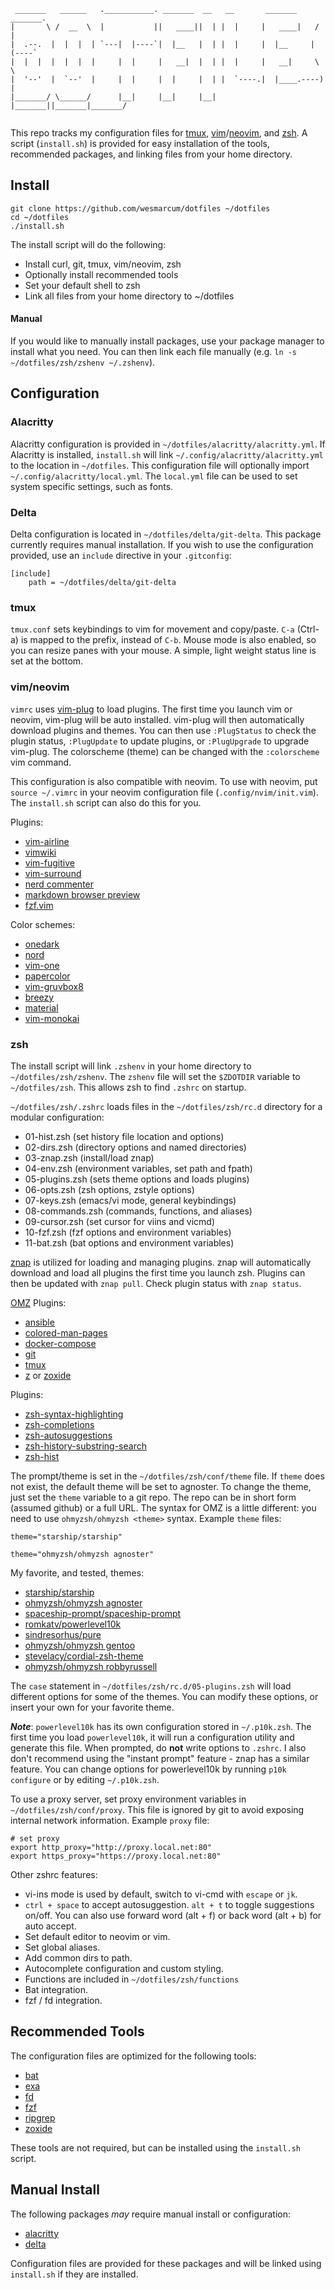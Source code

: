 ```
 _______   ______   .___________. _______  __   __       _______     _______.
|       \ /  __  \  |           ||   ____||  | |  |     |   ____|   /       |
|  .--.  |  |  |  | `---|  |----`|  |__   |  | |  |     |  |__     |   (----`
|  |  |  |  |  |  |     |  |     |   __|  |  | |  |     |   __|     \   \    
|  '--'  |  `--'  |     |  |     |  |     |  | |  `----.|  |____.----)   |   
|_______/ \______/      |__|     |__|     |__| |_______||_______|_______/    
                                                                             
``` 

This repo tracks my configuration files for [tmux](https://github.com/tmux/tmux), [vim](https://www.vim.org/)/[neovim](https://neovim.io/), and [zsh](https://www.zsh.org/).  A script (`install.sh`) is provided for easy installation of the tools, recommended packages, and linking files from your home directory.

## Install

```
git clone https://github.com/wesmarcum/dotfiles ~/dotfiles
cd ~/dotfiles
./install.sh
```
The install script will do the following:
* Install curl, git, tmux, vim/neovim, zsh
* Optionally install recommended tools
* Set your default shell to zsh
* Link all files from your home directory to ~/dotfiles

#### Manual

If you would like to manually install packages, use your package manager to install what you need.  You can then link each file manually (e.g. `ln -s ~/dotfiles/zsh/zshenv ~/.zshenv`).

## Configuration

### Alacritty

Alacritty configuration is provided in `~/dotfiles/alacritty/alacritty.yml`. If Alacritty is installed, `install.sh` will link `~/.config/alacritty/alacritty.yml` to the location in `~/dotfiles`. This configuration file will optionally import `~/.config/alacritty/local.yml`. The `local.yml` file can be used to set system specific settings, such as fonts.

### Delta

Delta configuration is located in `~/dotfiles/delta/git-delta`. This package currently requires manual installation. If you wish to use the configuration provided, use an `include` directive in your `.gitconfig`:

```
[include]
    path = ~/dotfiles/delta/git-delta
```

### tmux

`tmux.conf` sets keybindings to vim for movement and copy/paste.  `C-a` (Ctrl-a) is mapped to the prefix, instead of `C-b`.  Mouse mode is also enabled, so you can resize panes with your mouse.  A simple, light weight status line is set at the bottom.

### vim/neovim

`vimrc` uses [vim-plug](https://github.com/junegunn/vim-plug) to load plugins.  The first time you launch vim or neovim, vim-plug will be auto installed.  vim-plug will then automatically download plugins and themes.  You can then use `:PlugStatus` to check the plugin status, `:PlugUpdate` to update plugins, or `:PlugUpgrade` to upgrade vim-plug.  The colorscheme (theme) can be changed with the `:colorscheme` vim command.

This configuration is also compatible with neovim.  To use with neovim, put `source ~/.vimrc` in your neovim configuration file (`.config/nvim/init.vim`).  The `install.sh` script can also do this for you.

Plugins:
- [vim-airline](https://github.com/vim-airline/vim-airline)
- [vimwiki](https://github.com/vimwiki/vimwiki)
- [vim-fugitive](https://github.com/tpope/vim-fugitive)
- [vim-surround](https://github.com/tpope/vim-surround)
- [nerd commenter](https://github.com/preservim/nerdcommenter)
- [markdown browser preview](https://github.com/iamcco/markdown-preview.nvim)
- [fzf.vim](https://github.com/junegunn/fzf.vim)

Color schemes:
- [onedark](https://github.com/joshdick/onedark.vim)
- [nord](https://github.com/arcticicestudio/nord-vim)
- [vim-one](https://github.com/rakr/vim-one)
- [papercolor](https://github.com/NLKNguyen/papercolor-theme)
- [vim-gruvbox8](https://github.com/lifepillar/vim-gruvbox8)
- [breezy](https://github.com/fneu/breezy)
- [material](https://github.com/kaicataldo/material.vim)
- [vim-monokai](https://github.com/crusoexia/vim-monokai)

### zsh

The install script will link `.zshenv` in your home directory to `~/dotfiles/zsh/zshenv`.  The `zshenv` file will set the `$ZDOTDIR` variable to `~/dotfiles/zsh`.  This allows zsh to find `.zshrc` on startup.

`~/dotfiles/zsh/.zshrc` loads files in the `~/dotfiles/zsh/rc.d` directory for a modular configuration:
- 01-hist.zsh (set history file location and options)
- 02-dirs.zsh (directory options and named directories)
- 03-znap.zsh (install/load znap)
- 04-env.zsh (environment variables, set path and fpath)
- 05-plugins.zsh (sets theme options and loads plugins)
- 06-opts.zsh (zsh options, zstyle options)
- 07-keys.zsh (emacs/vi mode, general keybindings)
- 08-commands.zsh (commands, functions, and aliases)
- 09-cursor.zsh (set cursor for viins and vicmd)
- 10-fzf.zsh (fzf options and environment variables)
- 11-bat.zsh (bat options and environment variables)

[znap](https://github.com/marlonrichert/zsh-snap) is utilized for loading and managing plugins.  znap will automatically download and load all plugins the first time you launch zsh.  Plugins can then be updated with `znap pull`.  Check plugin status with `znap status`.

[OMZ](https://github.com/ohmyzsh/ohmyzsh) Plugins:
- [ansible](https://github.com/ohmyzsh/ohmyzsh/tree/master/plugins/ansible)
- [colored-man-pages](https://github.com/ohmyzsh/ohmyzsh/tree/master/plugins/colored-man-pages)
- [docker-compose](https://github.com/ohmyzsh/ohmyzsh/tree/master/plugins/docker-compose)
- [git](https://github.com/ohmyzsh/ohmyzsh/tree/master/plugins/git)
- [tmux](https://github.com/ohmyzsh/ohmyzsh/tree/master/plugins/tmux)
- [z](https://github.com/ohmyzsh/ohmyzsh/tree/master/plugins/z) or [zoxide](https://github.com/ohmyzsh/ohmyzsh/tree/master/plugins/zoxide)

Plugins:
- [zsh-syntax-highlighting](https://github.com/zsh-users/zsh-syntax-highlighting)
- [zsh-completions](https://github.com/zsh-users/zsh-completions)
- [zsh-autosuggestions](https://github.com/zsh-users/zsh-autosuggestions)
- [zsh-history-substring-search](https://github.com/zsh-users/zsh-history-substring-search)
- [zsh-hist](https://github.com/marlonrichert/zsh-hist)

The prompt/theme is set in the `~/dotfiles/zsh/conf/theme` file.  If `theme` does not exist, the default theme will be set to agnoster.  To change the theme, just set the `theme` variable to a git repo.  The repo can be in short form (assumed github) or a full URL.  The syntax for OMZ is a little different:  you need to use `ohmyzsh/ohmyzsh <theme>` syntax.  Example `theme` files:

```
theme="starship/starship"
```
```
theme="ohmyzsh/ohmyzsh agnoster"
```

My favorite, and tested, themes:

- [starship/starship](https://github.com/starship/starship)
- [ohmyzsh/ohmyzsh agnoster](https://github.com/ohmyzsh/ohmyzsh/wiki/Themes#agnoster)
- [spaceship-prompt/spaceship-prompt](https://github.com/spaceship-prompt/spaceship-prompt)
- [romkatv/powerlevel10k](https://github.com/romkatv/powerlevel10k)
- [sindresorhus/pure](https://github.com/sindresorhus/pure)
- [ohmyzsh/ohmyzsh gentoo](https://github.com/ohmyzsh/ohmyzsh/wiki/Themes#gentoo)
- [stevelacy/cordial-zsh-theme](https://github.com/stevelacy/cordial-zsh-theme)
- [ohmyzsh/ohmyzsh robbyrussell](https://github.com/ohmyzsh/ohmyzsh/wiki/Themes#robbyrussell)

The `case` statement in `~/dotfiles/zsh/rc.d/05-plugins.zsh` will load different options for some of the themes.  You can modify these options, or insert your own for your favorite theme.

___Note___: `powerlevel10k` has its own configuration stored in `~/.p10k.zsh`.  The first time you load `powerlevel10k`, it will run a configuration utility and generate this file.  When prompted, do **not** write options to `.zshrc`.  I also don't recommend using the "instant prompt" feature - znap has a similar feature.  You can change options for powerlevel10k by running `p10k configure` or by editing `~/.p10k.zsh`.

To use a proxy server, set proxy environment variables in `~/dotfiles/zsh/conf/proxy`.  This file is ignored by git to avoid exposing internal network information.  Example `proxy` file:

```
# set proxy
export http_proxy="http://proxy.local.net:80"
export https_proxy="https://proxy.local.net:80"
```

Other zshrc features:
- vi-ins mode is used by default, switch to vi-cmd with `escape` or `jk`.
- `ctrl + space` to accept autosuggestion.  `alt + t` to toggle suggestions on/off.  You can also use forward word (alt + f) or back word (alt + b) for auto accept.
- Set default editor to neovim or vim.
- Set global aliases.
- Add common dirs to path.
- Autocomplete configuration and custom styling.
- Functions are included in `~/dotfiles/zsh/functions`
- Bat integration.
- fzf / fd integration.

## Recommended Tools

The configuration files are optimized for the following tools:
- [bat](https://github.com/sharkdp/bat)
- [exa](https://github.com/ogham/exa)
- [fd](https://github.com/sharkdp/fd)
- [fzf](https://github.com/junegunn/fzf)
- [ripgrep](https://github.com/BurntSushi/ripgrep)
- [zoxide](https://github.com/ajeetdsouza/zoxide)

These tools are not required, but can be installed using the `install.sh` script.

## Manual Install

The following packages _may_ require manual install or configuration:
- [alacritty](https://alacritty.org/)
- [delta](https://github.com/dandavison/delta)

Configuration files are provided for these packages and will be linked using `install.sh` if they are installed.
